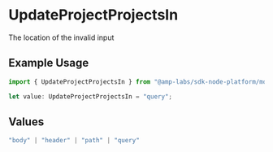 # UpdateProjectProjectsIn

The location of the invalid input

## Example Usage

```typescript
import { UpdateProjectProjectsIn } from "@amp-labs/sdk-node-platform/models/errors";

let value: UpdateProjectProjectsIn = "query";
```

## Values

```typescript
"body" | "header" | "path" | "query"
```